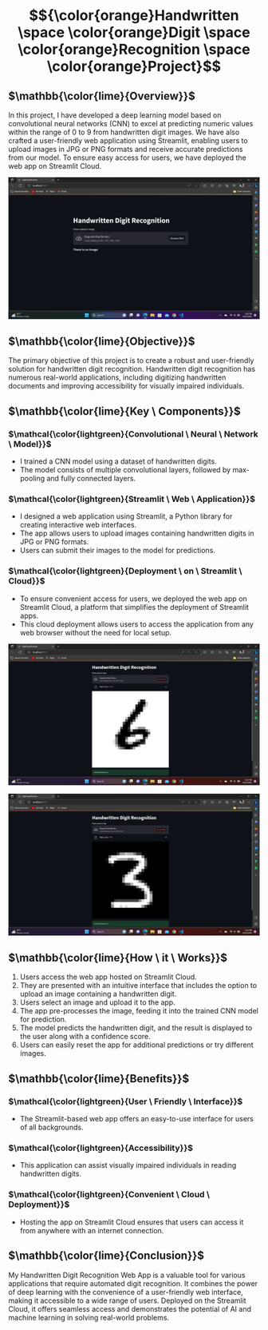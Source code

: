 
# $${\color{orange}Handwritten \space \color{orange}Digit \space \color{orange}Recognition \space \color{orange}Project}$$
## $\mathbb{\color{lime}{Overview}}$

In this project, I have developed a deep learning model based on convolutional neural networks (CNN) to excel at predicting numeric values within the range of 0 to 9 from handwritten digit images. We have also crafted a user-friendly web application using Streamlit, enabling users to upload images in JPG or PNG formats and receive accurate predictions from our model. To ensure easy access for users, we have deployed the web app on Streamlit Cloud.

![Project App Screenshot](pic1.png)

## $\mathbb{\color{lime}{Objective}}$

The primary objective of this project is to create a robust and user-friendly solution for handwritten digit recognition. Handwritten digit recognition has numerous real-world applications, including digitizing handwritten documents and improving accessibility for visually impaired individuals.

## $\mathbb{\color{lime}{Key \ Components}}$

### $\mathcal{\color{lightgreen}{Convolutional \ Neural \ Network \ Model}}$

- I trained a CNN model using a dataset of handwritten digits.
- The model consists of multiple convolutional layers, followed by max-pooling and fully connected layers.

### $\mathcal{\color{lightgreen}{Streamlit \ Web \ Application}}$

- I designed a web application using Streamlit, a Python library for creating interactive web interfaces.
- The app allows users to upload images containing handwritten digits in JPG or PNG formats.
- Users can submit their images to the model for predictions.

### $\mathcal{\color{lightgreen}{Deployment \ on \ Streamlit \ Cloud}}$

- To ensure convenient access for users, we deployed the web app on Streamlit Cloud, a platform that simplifies the deployment of Streamlit apps.
- This cloud deployment allows users to access the application from any web browser without the need for local setup.

![Project App Screenshot](pic2.png)


![Project App Screenshot](pic3.png)

## $\mathbb{\color{lime}{How \ it \ Works}}$ 

1. Users access the web app hosted on Streamlit Cloud.
2. They are presented with an intuitive interface that includes the option to upload an image containing a handwritten digit.
3. Users select an image and upload it to the app.
4. The app pre-processes the image, feeding it into the trained CNN model for prediction.
5. The model predicts the handwritten digit, and the result is displayed to the user along with a confidence score.
6. Users can easily reset the app for additional predictions or try different images.

## $\mathbb{\color{lime}{Benefits}}$

### $\mathcal{\color{lightgreen}{User \ Friendly \ Interface}}$

- The Streamlit-based web app offers an easy-to-use interface for users of all backgrounds.

### $\mathcal{\color{lightgreen}{Accessibility}}$

- This application can assist visually impaired individuals in reading handwritten digits.

### $\mathcal{\color{lightgreen}{Convenient \ Cloud \ Deployment}}$

- Hosting the app on Streamlit Cloud ensures that users can access it from anywhere with an internet connection.

## $\mathbb{\color{lime}{Conclusion}}$

My Handwritten Digit Recognition Web App is a valuable tool for various applications that require automated digit recognition. It combines the power of deep learning with the convenience of a user-friendly web interface, making it accessible to a wide range of users. Deployed on the Streamlit Cloud, it offers seamless access and demonstrates the potential of AI and machine learning in solving real-world problems.

